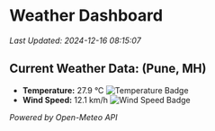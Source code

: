 
# Weather Dashboard

_Last Updated: 2024-12-16 08:15:07_

## Current Weather Data: (Pune, MH)
- **Temperature:** 27.9 °C ![Temperature Badge](https://img.shields.io/badge/Temperature-Medium%20Temp-green)
- **Wind Speed:** 12.1 km/h ![Wind Speed Badge](https://img.shields.io/badge/Wind%20Speed-Low%20Wind-blue)

*Powered by Open-Meteo API*
